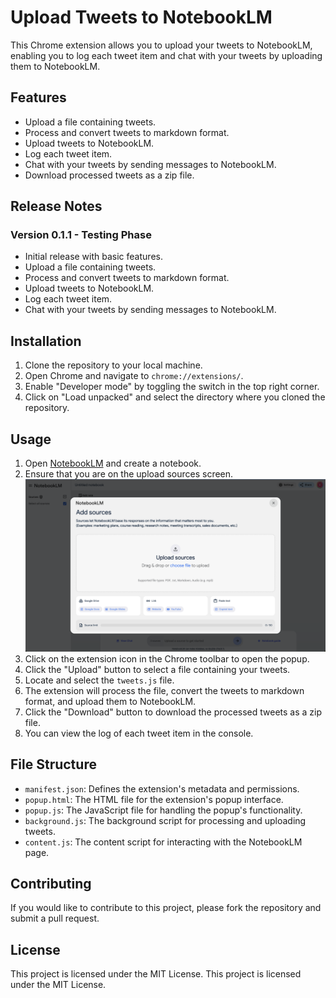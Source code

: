 # Upload Tweets to NotebookLM

This Chrome extension allows you to upload your tweets to NotebookLM, enabling you to log each tweet item and chat with your tweets by uploading them to NotebookLM.

## Features

- Upload a file containing tweets.
- Process and convert tweets to markdown format.
- Upload tweets to NotebookLM.
- Log each tweet item.
- Chat with your tweets by sending messages to NotebookLM.
- Download processed tweets as a zip file.

## Release Notes

### Version 0.1.1 - Testing Phase

- Initial release with basic features.
- Upload a file containing tweets.
- Process and convert tweets to markdown format.
- Upload tweets to NotebookLM.
- Log each tweet item.
- Chat with your tweets by sending messages to NotebookLM.

## Installation

1. Clone the repository to your local machine.
2. Open Chrome and navigate to `chrome://extensions/`.
3. Enable "Developer mode" by toggling the switch in the top right corner.
4. Click on "Load unpacked" and select the directory where you cloned the repository.

## Usage

1. Open [NotebookLM](https://notebooklm.google.com/) and create a notebook.
2. Ensure that you are on the upload sources screen.
   ![Upload Sources Screen](./upload_sources.png)
3. Click on the extension icon in the Chrome toolbar to open the popup.
4. Click the "Upload" button to select a file containing your tweets.
5. Locate and select the `tweets.js` file.
6. The extension will process the file, convert the tweets to markdown format, and upload them to NotebookLM.
7. Click the "Download" button to download the processed tweets as a zip file.
8. You can view the log of each tweet item in the console.

## File Structure

- `manifest.json`: Defines the extension's metadata and permissions.
- `popup.html`: The HTML file for the extension's popup interface.
- `popup.js`: The JavaScript file for handling the popup's functionality.
- `background.js`: The background script for processing and uploading tweets.
- `content.js`: The content script for interacting with the NotebookLM page.

## Contributing

If you would like to contribute to this project, please fork the repository and submit a pull request.

## License

This project is licensed under the MIT License.
This project is licensed under the MIT License.

